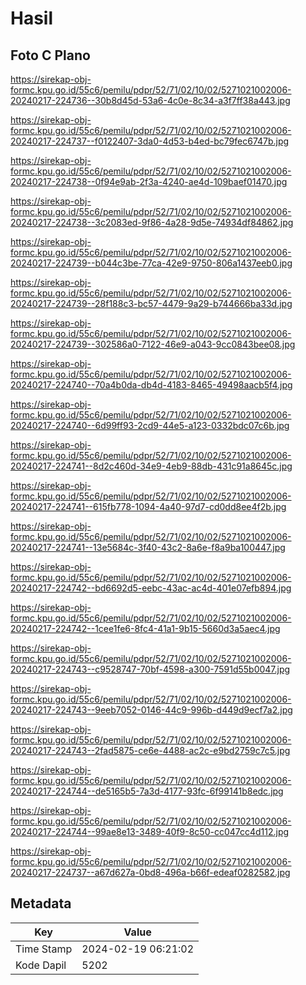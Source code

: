 # Hasil

## Foto C Plano

https://sirekap-obj-formc.kpu.go.id/55c6/pemilu/pdpr/52/71/02/10/02/5271021002006-20240217-224736--30b8d45d-53a6-4c0e-8c34-a3f7ff38a443.jpg

https://sirekap-obj-formc.kpu.go.id/55c6/pemilu/pdpr/52/71/02/10/02/5271021002006-20240217-224737--f0122407-3da0-4d53-b4ed-bc79fec6747b.jpg

https://sirekap-obj-formc.kpu.go.id/55c6/pemilu/pdpr/52/71/02/10/02/5271021002006-20240217-224738--0f94e9ab-2f3a-4240-ae4d-109baef01470.jpg

https://sirekap-obj-formc.kpu.go.id/55c6/pemilu/pdpr/52/71/02/10/02/5271021002006-20240217-224738--3c2083ed-9f86-4a28-9d5e-74934df84862.jpg

https://sirekap-obj-formc.kpu.go.id/55c6/pemilu/pdpr/52/71/02/10/02/5271021002006-20240217-224739--b044c3be-77ca-42e9-9750-806a1437eeb0.jpg

https://sirekap-obj-formc.kpu.go.id/55c6/pemilu/pdpr/52/71/02/10/02/5271021002006-20240217-224739--28f188c3-bc57-4479-9a29-b744666ba33d.jpg

https://sirekap-obj-formc.kpu.go.id/55c6/pemilu/pdpr/52/71/02/10/02/5271021002006-20240217-224739--302586a0-7122-46e9-a043-9cc0843bee08.jpg

https://sirekap-obj-formc.kpu.go.id/55c6/pemilu/pdpr/52/71/02/10/02/5271021002006-20240217-224740--70a4b0da-db4d-4183-8465-49498aacb5f4.jpg

https://sirekap-obj-formc.kpu.go.id/55c6/pemilu/pdpr/52/71/02/10/02/5271021002006-20240217-224740--6d99ff93-2cd9-44e5-a123-0332bdc07c6b.jpg

https://sirekap-obj-formc.kpu.go.id/55c6/pemilu/pdpr/52/71/02/10/02/5271021002006-20240217-224741--8d2c460d-34e9-4eb9-88db-431c91a8645c.jpg

https://sirekap-obj-formc.kpu.go.id/55c6/pemilu/pdpr/52/71/02/10/02/5271021002006-20240217-224741--615fb778-1094-4a40-97d7-cd0dd8ee4f2b.jpg

https://sirekap-obj-formc.kpu.go.id/55c6/pemilu/pdpr/52/71/02/10/02/5271021002006-20240217-224741--13e5684c-3f40-43c2-8a6e-f8a9ba100447.jpg

https://sirekap-obj-formc.kpu.go.id/55c6/pemilu/pdpr/52/71/02/10/02/5271021002006-20240217-224742--bd6692d5-eebc-43ac-ac4d-401e07efb894.jpg

https://sirekap-obj-formc.kpu.go.id/55c6/pemilu/pdpr/52/71/02/10/02/5271021002006-20240217-224742--1cee1fe6-8fc4-41a1-9b15-5660d3a5aec4.jpg

https://sirekap-obj-formc.kpu.go.id/55c6/pemilu/pdpr/52/71/02/10/02/5271021002006-20240217-224743--c9528747-70bf-4598-a300-7591d55b0047.jpg

https://sirekap-obj-formc.kpu.go.id/55c6/pemilu/pdpr/52/71/02/10/02/5271021002006-20240217-224743--9eeb7052-0146-44c9-996b-d449d9ecf7a2.jpg

https://sirekap-obj-formc.kpu.go.id/55c6/pemilu/pdpr/52/71/02/10/02/5271021002006-20240217-224743--2fad5875-ce6e-4488-ac2c-e9bd2759c7c5.jpg

https://sirekap-obj-formc.kpu.go.id/55c6/pemilu/pdpr/52/71/02/10/02/5271021002006-20240217-224744--de5165b5-7a3d-4177-93fc-6f99141b8edc.jpg

https://sirekap-obj-formc.kpu.go.id/55c6/pemilu/pdpr/52/71/02/10/02/5271021002006-20240217-224744--99ae8e13-3489-40f9-8c50-cc047cc4d112.jpg

https://sirekap-obj-formc.kpu.go.id/55c6/pemilu/pdpr/52/71/02/10/02/5271021002006-20240217-224737--a67d627a-0bd8-496a-b66f-edeaf0282582.jpg


## Metadata

| Key        | Value               |
| ---------- | ------------------- |
| Time Stamp | 2024-02-19 06:21:02 |
| Kode Dapil | 5202                |



